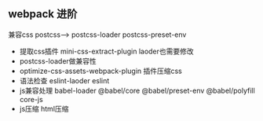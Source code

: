 ## webpack 进阶

兼容css postcss--> postcss-loader postcss-preset-env
- 提取css插件 mini-css-extract-plugin laoder也需要修改
- postcss-loader做兼容性
-  optimize-css-assets-webpack-plugin 插件压缩css
- 语法检查 eslint-laoder eslint
- js兼容处理  babel-loader @babel/core @babel/preset-env @babel/polyfill core-js
- js压缩 html压缩
